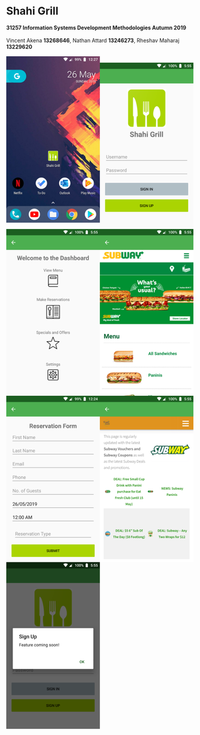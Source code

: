 # Shahi Grill
<b>31257 Information Systems Development Methodologies Autumn 2019</b> <br> <br>
Vincent Akena <b>13268646</b>, Nathan Attard <b>13246273</b>, Rheshav Maharaj <b>13229620</b> <br><br>
<img src="Screenshots/newhome.png" width="250" align="left"/> <br>
<img src="Screenshots/home.png" width="250" align="left"/> 
<img src="Screenshots/dashboard.png" width="250" align="left"/>
<img src="Screenshots/menu.png" width="250" align="left"/> <br>
<img src="Screenshots/newres.png" width="250" align="left"/> <br>
<img src="Screenshots/specials.png" width="250" align="left"/> <br>
<img src="Screenshots/signup.png" width="250" align="left"/> <br>
